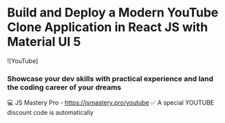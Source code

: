 # Build and Deploy a Modern YouTube Clone Application in React JS with Material UI 5

![YouTube]

### Showcase your dev skills with practical experience and land the coding career of your dreams
💻 JS Mastery Pro - https://jsmastery.pro/youtube
✅ A special YOUTUBE discount code is automatically 

